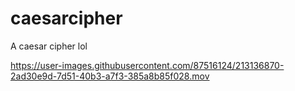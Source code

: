 # caesarcipher
A caesar cipher lol


https://user-images.githubusercontent.com/87516124/213136870-2ad30e9d-7d51-40b3-a7f3-385a8b85f028.mov

